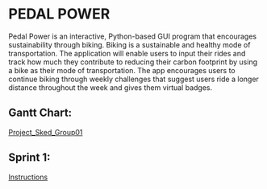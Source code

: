 # PEDAL POWER

Pedal Power is an interactive, Python-based GUI program that encourages sustainability through biking. Biking is a sustainable and healthy mode of transportation. The application will enable users to input their rides and track how much they contribute to reducing their carbon footprint by using a bike as their mode of transportation. The app encourages users to continue biking through weekly challenges that suggest users ride a longer distance throughout the week and gives them virtual badges.

## Gantt Chart:
[Project_Sked_Group01](https://docs.google.com/spreadsheets/d/1TuE7x89GRS05zJyl8QOWVK-FwZRFPlmw/edit?usp=sharing&ouid=105836029849052124078&rtpof=true&sd=true)

## Sprint 1:
[Instructions](https://github.com/Wixalot/CPE106L---Project-Pedal-Power/blob/737188fe513989dfafa48a22800d46dd58e01889/Sprint%201/INSTRUCTIONS.txt)
